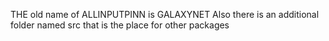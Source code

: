 THE old name of ALLINPUTPINN is GALAXYNET
Also there is an additional folder named src that is the place for other packages